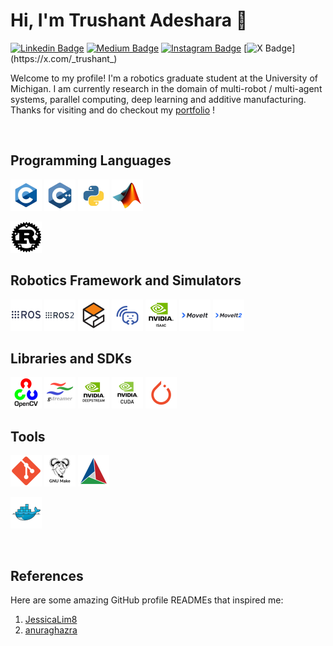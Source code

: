 # Hi, I'm Trushant Adeshara 👋 

[![Linkedin Badge](https://img.shields.io/badge/Linkedin-blue?style=flat&logo=Linkedin&logoColor=white&link=https%3A%2F%2Fwww.linkedin.com%2Fin%2Ftrushant-adeshara%2F)](https://www.linkedin.com/in/trushant-adeshara/)
[![Medium Badge](https://img.shields.io/badge/Medium-black?style=flat&logo=Medium&logoColor=white&link=https%3A%2F%2Fmedium.com%2F%40trushant_64270)](https://medium.com/@trushant_64270)
[![Instagram Badge](https://img.shields.io/badge/Instagram-purple?style=flat&logo=Instagram&logoColor=white&link=https%3A%2F%2Fwww.instagram.com%2Ftrushant_adeshara%2F)](https://www.instagram.com/trushant_adeshara/)
[![X Badge](https://img.shields.io/badge/-black?style=flat&logo=X&logoColor=white&link=https%3A%2F%2Fx.com%2F_trushant_)](https://x.com/_trushant_)

Welcome to my profile! I'm a robotics graduate student at the University of Michigan. I am currently research in the domain of multi-robot / multi-agent systems, parallel computing, deep learning and additive manufacturing. Thanks for visiting and do checkout my [portfolio](https://trushant-adeshara.com/) !

<br>

## Programming Languages
<span title="C"><code><img height="50" alt="c" src="./assets/program_lang/c.png"></code></span>
<span title="C++"><code><img height="50" alt="cpp" src="./assets/program_lang/cpp.png"></code></span>
<span title="Python"><code><img height="50" alt="python" src="./assets/program_lang/python.png"></code></span>
<span title="MATLAB"><code><img height="50" alt="matlab" src="./assets/program_lang/matlab.png"></code></span>
<!--<span title="Elixir"><code><img height="50" alt="elixir" src="./assets/program_lang/elixir.png"></code></span>-->
<!--<span title="Javascript"><code><img height="50" alt="javascript" src="./assets/program_lang/js.png"></code></span>-->
<!--<span title="Erlang"><code><img height="50" alt="erlang" src="./assets/program_lang/erlang.png"></code></span>-->
<span title="Rust"><code><img height="50" alt="rust" src="./assets/program_lang/rust.png"></code></span>
<!--<span title="LATEX"><code><img height="50" alt="latex" src="./assets/program_lang/latex.png"></code></span>-->

## Robotics Framework and Simulators
<span title="ROS 1"><code><img height="50" alt="ros1" src="./assets/robo_fw_sim/ros1.png"></code></span>
<span title="ROS 2"><code><img height="50" alt="ros2" src="./assets/robo_fw_sim/ros2.png"></code></span>
<span title="Gazebo"><code><img height="50" alt="gazebo" src="./assets/robo_fw_sim/gazebo.png"></code></span>
<span title="Open-RMF"><code><img height="50" alt="open-rmf" src="./assets/robo_fw_sim/openrmf.png"></code></span>
<span title="Isaac"><code><img height="50" alt="isaac" src="./assets/robo_fw_sim/isaac.png"></code></span>
<span title="Moveit 1"><code><img height="50" alt="moveit1" src="./assets/robo_fw_sim/moveit1.png"></code></span>
<span title="Moveit 2"><code><img height="50" alt="moveit2" src="./assets/robo_fw_sim/moveit2.png"></code></span>
<!--<span title="Webots"><code><img height="50" alt="webots" src="./assets/robo_fw_sim/webots.png"></code></span>
<span title="CouppeliaSim"><code><img height="50" alt="couppelia_sim" src="./assets/robo_fw_sim/couppelia_sim.png"></code></span>
<span title="YARP"><code><img height="50" alt="yarp" src="./assets/robo_fw_sim/yarp.png"></code></span>
<span title="OROCOS"><code><img height="50" alt="orocos" src="./assets/robo_fw_sim/orocos.png"></code></span>
<span title="Robotics Library"><code><img height="50" alt="robotics_library" src="./assets/robo_fw_sim/robotics_library.png"></code></span>
<span title="Open RAVE"><code><img height="50" alt="open_rave" src="./assets/robo_fw_sim/open_rave.png"></code></span>-->

## Libraries and SDKs
<span title="OpenCV"><code><img height="50" alt="opencv" src="./assets/lib_sdk/opencv.png"></code></span>
<span title="GStreamer"><code><img height="50" alt="gstreamer" src="./assets/lib_sdk/gstreamer.png"></code></span>
<span title="DeepStream"><code><img height="50" alt="deepstream" src="./assets/lib_sdk/deepstream.png"></code></span>
<span title="CUDA"><code><img height="50" alt="cuda" src="./assets/lib_sdk/cuda.png"></code></span>
<span title="PyTorch"><code><img height="50" alt="pytorch" src="./assets/lib_sdk/pytorch.png"></code></span>

## Tools
<span title="Git"><code><img height="50" alt="git" src="./assets/tools/git.png"></code></span>
<span title="Make"><code><img height="50" alt="make" src="./assets/tools/make.png"></code></span>
<span title="CMake"><code><img height="50" alt="cmake" src="./assets/tools/cmake.png"></code></span>
<!--<span title="Vim"><code><img height="50" alt="vim" src="./assets/tools/vim.png"></code></span>-->
<span title="Docker"><code><img height="50" alt="docker" src="./assets/tools/docker.png"></code></span>

<br>

## References

Here are some amazing GitHub profile READMEs that inspired me:
1. [JessicaLim8](https://github.com/JessicaLim8/JessicaLim8/blob/master/README.md)
2. [anuraghazra](https://github.com/anuraghazra)
